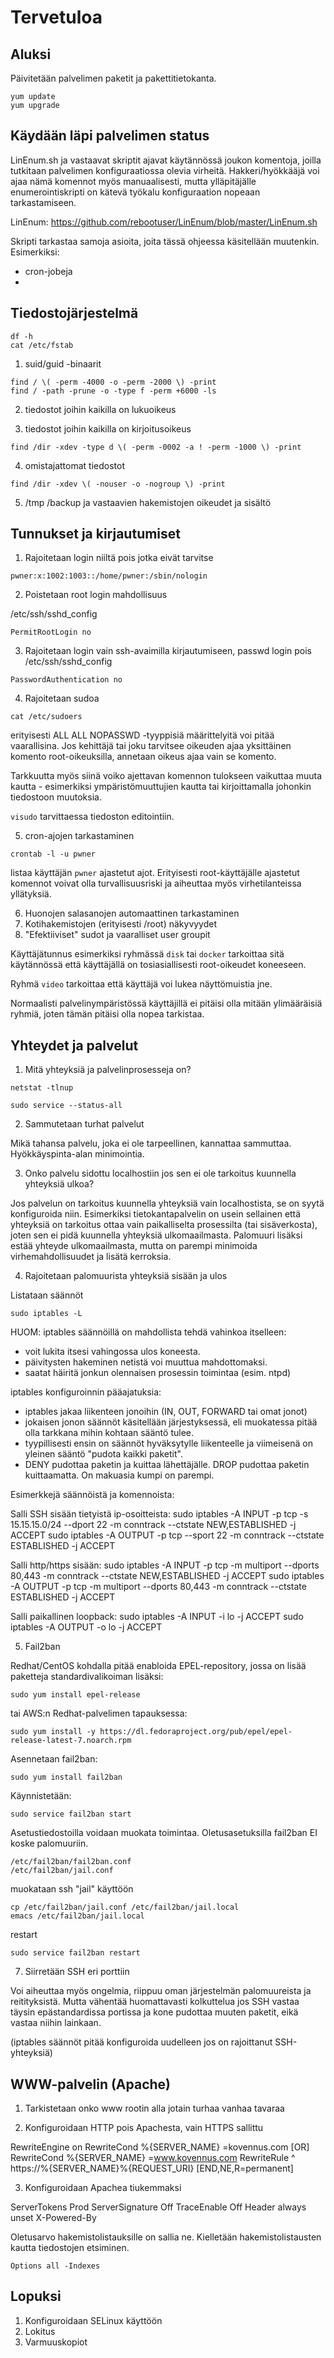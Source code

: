 # Tervetuloa

## Aluksi

Päivitetään palvelimen paketit ja pakettitietokanta.

```
yum update
yum upgrade
```


## Käydään läpi palvelimen status 

LinEnum.sh ja vastaavat skriptit ajavat käytännössä joukon komentoja, joilla tutkitaan palvelimen konfiguraatiossa olevia virheitä. Hakkeri/hyökkääjä voi ajaa nämä komennot myös manuaalisesti, mutta ylläpitäjälle enumerointiskripti on kätevä työkalu konfiguraation nopeaan tarkastamiseen.

LinEnum: https://github.com/rebootuser/LinEnum/blob/master/LinEnum.sh

Skripti tarkastaa samoja asioita, joita tässä ohjeessa käsitellään muutenkin. Esimerkiksi:
* cron-jobeja
* 


## Tiedostojärjestelmä

```
df -h
cat /etc/fstab
```

1. suid/guid -binaarit

```
find / \( -perm -4000 -o -perm -2000 \) -print
find / -path -prune -o -type f -perm +6000 -ls
```

2. tiedostot joihin kaikilla on lukuoikeus

3. tiedostot joihin kaikilla on kirjoitusoikeus
```
find /dir -xdev -type d \( -perm -0002 -a ! -perm -1000 \) -print
```

4. omistajattomat tiedostot
```
find /dir -xdev \( -nouser -o -nogroup \) -print
```

5. /tmp /backup ja vastaavien hakemistojen oikeudet ja sisältö


## Tunnukset ja kirjautumiset

1. Rajoitetaan login niiltä pois jotka eivät tarvitse

```
pwner:x:1002:1003::/home/pwner:/sbin/nologin
```

2. Poistetaan root login mahdollisuus

/etc/ssh/sshd_config
```
PermitRootLogin no
```

3. Rajoitetaan login vain ssh-avaimilla kirjautumiseen, passwd login pois
/etc/ssh/sshd_config
```
PasswordAuthentication no
```

4. Rajoitetaan sudoa

```
cat /etc/sudoers
```

erityisesti ALL ALL NOPASSWD -tyyppisiä määrittelyitä voi pitää vaarallisina. Jos kehittäjä tai joku tarvitsee oikeuden ajaa yksittäinen komento root-oikeuksilla, annetaan oikeus ajaa vain se komento.

Tarkkuutta myös siinä voiko ajettavan komennon tulokseen vaikuttaa muuta kautta - esimerkiksi ympäristömuuttujien kautta tai kirjoittamalla johonkin tiedostoon muutoksia.

```visudo``` tarvittaessa tiedoston editointiin.

5. cron-ajojen tarkastaminen

```
crontab -l -u pwner
```

listaa käyttäjän ```pwner``` ajastetut ajot. Erityisesti root-käyttäjälle ajastetut komennot voivat olla turvallisuusriski ja aiheuttaa myös virhetilanteissa yllätyksiä.


6. Huonojen salasanojen automaattinen tarkastaminen
7. Kotihakemistojen (erityisesti /root) näkyvyydet
8. "Efektiiviset" sudot ja vaaralliset user groupit

Käyttäjätunnus esimerkiksi ryhmässä ```disk``` tai ```docker``` tarkoittaa sitä käytännössä että käyttäjällä on tosiasiallisesti root-oikeudet koneeseen.

Ryhmä ```video``` tarkoittaa että käyttäjä voi lukea näyttömuistia jne. 

Normaalisti palvelinympäristössä käyttäjillä ei pitäisi olla mitään ylimääräisiä ryhmiä, joten tämän pitäisi olla nopea tarkistaa.

## Yhteydet ja palvelut

1. Mitä yhteyksiä ja palvelinprosesseja on?

```
netstat -tlnup
```
```
sudo service --status-all
```


2. Sammutetaan turhat palvelut

Mikä tahansa palvelu, joka ei ole tarpeellinen, kannattaa sammuttaa. Hyökkäyspinta-alan minimointia.


3. Onko palvelu sidottu localhostiin jos sen ei ole tarkoitus kuunnella yhteyksiä ulkoa?

Jos palvelun on tarkoitus kuunnella yhteyksiä vain localhostista, se on syytä konfiguroida niin. Esimerkiksi tietokantapalvelin on usein sellainen että yhteyksiä on tarkoitus ottaa vain paikalliselta prosessilta (tai sisäverkosta), joten sen ei pidä kuunnella yhteyksiä ulkomaailmasta. Palomuuri lisäksi estää yhteyde ulkomaailmasta, mutta on parempi minimoida virhemahdollisuudet ja lisätä kerroksia.


4. Rajoitetaan palomuurista yhteyksiä sisään ja ulos

Listataan säännöt
```
sudo iptables -L
```

HUOM: iptables säännöillä on mahdollista tehdä vahinkoa itselleen:
* voit lukita itsesi vahingossa ulos koneesta.
* päivitysten hakeminen netistä voi muuttua mahdottomaksi.
* saatat häiritä jonkun olennaisen prosessin toimintaa (esim. ntpd)

iptables konfiguroinnin pääajatuksia:

* iptables jakaa liikenteen jonoihin (IN, OUT, FORWARD tai omat jonot)
* jokaisen jonon säännöt käsitellään järjestyksessä, eli muokatessa pitää olla tarkkana mihin kohtaan sääntö tulee.
* tyypillisesti ensin on säännöt hyväksytylle liikenteelle ja viimeisenä on yleinen sääntö "pudota kaikki paketit".
* DENY pudottaa paketin ja kuittaa lähettäjälle. DROP pudottaa paketin kuittaamatta. On makuasia kumpi on parempi.

Esimerkkejä säännöistä ja komennoista:

Salli SSH sisään tietyistä ip-osoitteista:
sudo iptables -A INPUT -p tcp -s 15.15.15.0/24 --dport 22 -m conntrack --ctstate NEW,ESTABLISHED -j ACCEPT
sudo iptables -A OUTPUT -p tcp --sport 22 -m conntrack --ctstate ESTABLISHED -j ACCEPT

Salli http/https sisään:
sudo iptables -A INPUT -p tcp -m multiport --dports 80,443 -m conntrack --ctstate NEW,ESTABLISHED -j ACCEPT
sudo iptables -A OUTPUT -p tcp -m multiport --dports 80,443 -m conntrack --ctstate ESTABLISHED -j ACCEPT

Salli paikallinen loopback:
sudo iptables -A INPUT -i lo -j ACCEPT
sudo iptables -A OUTPUT -o lo -j ACCEPT


5. Fail2ban

Redhat/CentOS kohdalla pitää enabloida EPEL-repository, jossa on lisää paketteja standardivalikoiman lisäksi:
```
sudo yum install epel-release
```

tai AWS:n Redhat-palvelimen tapauksessa:

```
sudo yum install -y https://dl.fedoraproject.org/pub/epel/epel-release-latest-7.noarch.rpm
```

Asennetaan fail2ban:
```
sudo yum install fail2ban
```

Käynnistetään:
```
sudo service fail2ban start
```

Asetustiedostoilla voidaan muokata toimintaa. Oletusasetuksilla fail2ban EI koske palomuuriin.
```
/etc/fail2ban/fail2ban.conf
/etc/fail2ban/jail.conf
```

muokataan ssh "jail" käyttöön
```
cp /etc/fail2ban/jail.conf /etc/fail2ban/jail.local
emacs /etc/fail2ban/jail.local
```
restart
```
sudo service fail2ban restart
```

7. Siirretään SSH eri porttiin

Voi aiheuttaa myös ongelmia, riippuu oman järjestelmän palomuureista ja reitityksistä. Mutta vähentää huomattavasti kolkuttelua jos SSH vastaa täysin epästandardissa portissa ja kone pudottaa muuten paketit, eikä vastaa niihin lainkaan.

(iptables säännöt pitää konfiguroida uudelleen jos on rajoittanut SSH-yhteyksiä)


## WWW-palvelin (Apache)

1. Tarkistetaan onko www rootin alla jotain turhaa vanhaa tavaraa

2. Konfiguroidaan HTTP pois Apachesta, vain HTTPS sallittu

RewriteEngine on
RewriteCond %{SERVER_NAME} =kovennus.com [OR]
RewriteCond %{SERVER_NAME} =www.kovennus.com
RewriteRule ^ https://%{SERVER_NAME}%{REQUEST_URI} [END,NE,R=permanent]


3. Konfiguroidaan Apachea tiukemmaksi

ServerTokens Prod 
ServerSignature Off 
TraceEnable Off 
Header always unset X-Powered-By

Oletusarvo hakemistolistauksille on sallia ne. Kielletään hakemistolistausten kautta tiedostojen etsiminen.
```
Options all -Indexes 
```


## Lopuksi

1. Konfiguroidaan SELinux käyttöön
2. Lokitus
3. Varmuuskopiot

